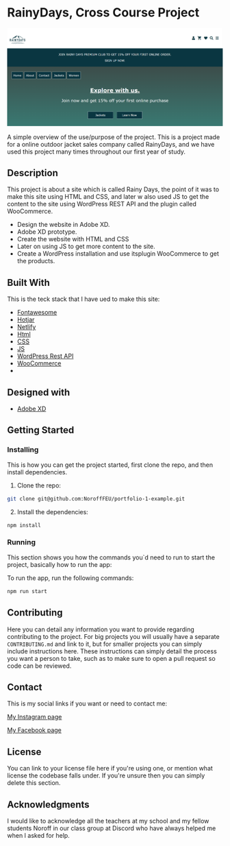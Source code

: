 # RainyDays, Cross Course Project

![homepage-picture-crosss-course-project](homepage-picture-cross-course-project.PNG)

A simple overview of the use/purpose of the project.
This is a project made for a online outdoor jacket sales company called RainyDays, and we have used this project many times throughout our first year of study. 

## Description

This project is about a site which is called Rainy Days, the point of it was to make this site using HTML and CSS, and later w also used JS to get the content to the site using WordPress REST API and the plugin called WooCommerce.

- Design the website in Adobe XD.
- Adobe XD prototype.
- Create the website with HTML and CSS
- Later on using JS to get more content to the site.
- Create a WordPress installation and use itsplugin WooCommerce to get the products.

## Built With

This is the teck stack that I have ued to make this site:

- [Fontawesome](https://fontawesome.com/)
- [Hotjar](https://www.hotjar.com/)
- [Netlify](https://www.netlify.com/)
- [Html]()
- [CSS]()
- [JS]()
- [WordPress Rest API](https://wordpress.com/)
- [WooCommerce](https://woocommerce.com/)
- 
## Designed with

- [Adobe XD](https://www.adobe.com/no/products/xd.html)

## Getting Started

### Installing

This is how you can get the project started, first clone the repo, and then install dependencies.

1. Clone the repo:

```bash
git clone git@github.com:NoroffFEU/portfolio-1-example.git
```

2. Install the dependencies:

```
npm install
```

### Running

This section shows you how the commands you`d need to run to start the project, basically how to run the app:

To run the app, run the following commands:

```bash
npm run start
```

## Contributing

Here you can detail any information you want to provide regarding contributing to the project. For big projects you will usually have a separate `CONTRIBUTING.md` and link to it, but for smaller projects you can simply include instructions here. These instructions can simply detail the process you want a person to take, such as to make sure to open a pull request so code can be reviewed.

## Contact

This is my social links if you want or need to contact me:

[My Instagram page](https://www.instagram.com/)

[My Facebook page](https://www.facebook.com/)

## License

You can link to your license file here if you're using one, or mention what license the codebase falls under. If you're unsure then you can simply delete this section.

## Acknowledgments

I would like to acknowledge all the teachers at my school and my fellow students Noroff in our class group at Discord who have always helped me when I asked for help.
